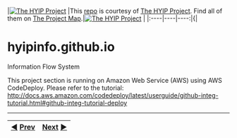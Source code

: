 |[![The HYIP Project](https://avatars1.githubusercontent.com/u/8466209?v=10&s=20)](https://github.com/hyip) |This [repo](https://github.com/hyip/info "Repository") is courtesy of [The HYIP Project](https://github.com/hyip/monitor "High Yard Investment Program"). Find all of them on [The Project Map](https://github.com/hyip/info/wiki/maps#project-map "Project Mapping").|[![The HYIP Project](https://tophyipmonitor.files.wordpress.com/2015/06/cow.png?w=20)](https://tophyipmonitor.wordpress.com/hyip-business/nature-1/#main) |
|:----|----|----:|{|

# hyipinfo.github.io
Information Flow System

This project section is running on Amazon Web Service (AWS) using AWS CodeDeploy. Please refer to the tutorial:
http://docs.aws.amazon.com/codedeploy/latest/userguide/github-integ-tutorial.html#github-integ-tutorial-deploy
***
|[:arrow_backward:](https://github.com/hyip/info) [Prev](https://github.com/hyip/info)|[Next](https://github.com/hyipinfo/hyipinfo.github.io/wiki/Home) [:arrow_forward:](https://github.com/hyipinfo/hyipinfo.github.io/wiki/Home)|
|:----|----:|
